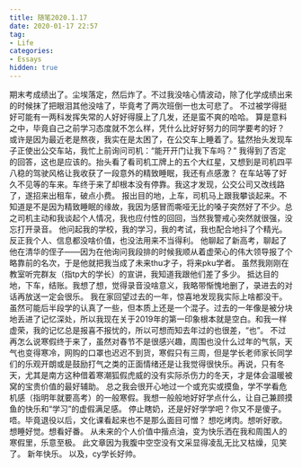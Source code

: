```yaml
---
title: 随笔2020.1.17
date: 2020-01-17 22:57	
tag:
- Life
categories: 
- Essays
hidden: true
---
```

期末考成绩出了。尘埃落定，然后炸了。不过我没啥心情波动，除了化学成绩出来的时候抹了把眼泪其他没啥了，毕竟考了两次班倒一也太可悲了。
不过被学得挺好可能有一两科发挥失常的人好好得膜上了几发，还是蛮不爽的哈哈。
算是意料之中，毕竟自己之前学习态度就不怎么样，凭什么比好好努力的同学要考的好？
或许是因为最近老是熬夜，我实在是太困了，在公交车上睡着了。猛然抬头发现车子正使出公交车站，我忙上前询问司机：“能开开门让我下车吗？”
我得到了否定的回答，这也是应该的。抬头看了看司机工牌上的五个大红星，又想到是司机四平八稳的驾驶风格让我收获了一段意外的精致睡眠，我还有点感激？
在车站等了好久不见等的车来。车终于来了却根本没有停靠。我这才发现，公交公司又改线路了，遂招来出租车，破点小费。
报出目的地，上车，司机马上跟我攀谈起来。不知道是不是因为精致睡眠的缘故，我因为感冒而嘶哑无比的嗓子突然好了不少。总之司机主动和我谈起个人情况，我也应付性的回回，当然我警戒心突然就很强，没忘打开录音。
他问起我的学校，我的学习，我的考试，我也配合地抖了个精光。反正我个人、信息都没啥价值，也没法用来不当得利。
他聊起了新高考，聊起了他在清华的侄子——因为在他询问我段排的时候我顺从着虚荣心的伟大领导报了个略靠前的名次，于是他就把我当成了未来thu才子，将来pku学者。
虽然我刚刚在教室听完群友（指tp大的学长）的宣讲，我知道我跟他们差了多少。
抵达目的地，下车，结账。我想了想，觉得录音没啥意义，我略带惭愧地删了，录进去的对话再放送一定会很乐。
我在家回望过去的一年，惊喜地发现我实际上啥都没干。虽然可能后半段学的认真了一些，但本质上还是一个混子。过去的一年像是被分块地丢进了记忆深处，所以我现在关于2019年的第一印象根本就是空白。和我一样虚荣，我的记忆总是报喜不报忧的，所以可想而知去年过的也很差，“也”。
不过再怎么说寒假终于来了，虽然对春节不是很感兴趣，周围也没什么过年的气氛，天气也变得寒冷，网购的口罩也迟迟不到货，寒假只有三周，但是学长老师家长同学们的乐观开朗或是鼓励打气之类的正面情绪还是让我觉得很快乐。再说，只有冬天，尤其是南方这种借着寒潮狐假虎威的没有实际杀伤力的冬天，才是体会温暖被窝的宝贵价值的最好辅助。
总之我会很开心地过一个或充实或摸鱼，学不学看危机感（指明年就要高考）的一般寒假。我想一般般地好好学点什么，让自己兼顾摸鱼的快乐和“学习”的虚假满足感。
停止瞎奶，还是好好学学吧？你又不是傻子。
唔。毕竟退役以后，文化课看起来也不是那么面目可憎？
想吃烤肉。想听好歌。想睡好觉。想看好番。
从未来的个人价值中揩点油，变为快乐洒在我和周围人的寒假里，乐意至极。
此文章因为我腹中空空没有文采显得凌乱无比又枯燥，见笑了。
新年快乐。
以及，cy学长好帅。